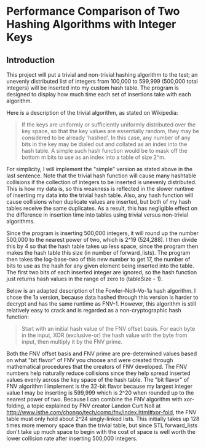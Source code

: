 # Performance Comparison of Two Hashing Algorithms with Integer Keys
## Introduction

This project will put a trivial and non-trivial hashing algorithm to the test; an unevenly
distributed list of integers from 100,000 to 599,999 (500,000 total integers) will be inserted
into my custom hash table. The program is designed to display how much time each set of
insertions take with each algorithm.

Here is a description of the trivial algorithm, as stated on Wikipedia:

> If the keys are uniformly or sufficiently uniformly distributed over the key space,
so that the key values are essentially random, they may be considered to be already 'hashed'.
In this case, any number of any bits in the key may be dialed out and collated as an index
into the hash table. A simple such hash function would be to mask off the bottom m bits
to use as an index into a table of size 2^m.

For simplicity, I will implement the "simple" version as stated above in the last sentence. Note that the
trivial hash function will cause many hashtable collisions if the collection of integers
to be inserted is unevenly distributed. This is how my data is, so this weakness is reflected in the
slower runtime of inserting my data into the trivial hash table. Also, any hash function will cause
collisions when duplicate values are inserted, but both of my hash tables receive the same duplicates.
As a result, this has negligible effect on the difference in insertion time into tables using trivial
versus non-trivial algorithms.

Since the program is inserting 500,000
integers, it will round up the number 500,000 to the nearest power of two, which is 2^19 (524,288). I then
divide this by 4 so that the hash table takes up less space, since the program then makes the hash table
this size (in number of forward_lists). The program then takes the log-base-two of this new number to get
17, the number of bits to use as the hash for any given element being inserted into the table. The first
two bits of each inserted integer are ignored, so the hash function just returns hash values in the range
of zero to (tableSize - 1).

Below is an adapted description of the Fowler–Noll–Vo-1a hash algorithm. I chose the 1a version, because data
hashed through this version is harder to decrypt and has the same runtime as FNV-1. However, this
algorithm is still relatively easy to crack and is regarded as a non-cryptographic hash function:

> Start with an initial hash value of the FNV offset basis. For each byte in the input, XOR
> (exclusive-or) the hash value with the byte from input, then multiply it by the FNV prime.

Both the FNV offset basis and FNV prime are pre-determined values based on what "bit flavor" of
FNV you choose and were created through mathematical procedures that the creators of FNV developed.
The FNV numbers help naturally reduce collisions since they help spread inserted values evenly across the
key space of the hash table. The "bit flavor" of FNV algorithm I implement is the 32-bit flavor because my
largest integer value I may be inserting is 599,999 which is 2^20 when rounded up to the nearest power of two.
Because I can combine the FNV algorithm with xor-folding, a topic explained by FNV creator Landon Curt Noll at
http://www.isthe.com/chongo/tech/comp/fnv/index.html#xor-fold, the FNV table must only hold about 2^24
singly-linked lists. This initially takes up 128 times more memory space than the trivial table, but since
STL forward_lists don't take up much space to begin with the cost of space is well worth the lower collision
rate after inserting 500,000 integers.